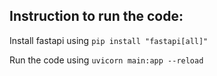 ## Instruction to run the code:

Install fastapi using ```pip install "fastapi[all]"```

Run the code using ```uvicorn main:app --reload```